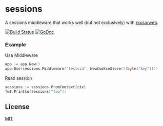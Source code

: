 # sessions

A sessions middleware that works well (but not exclusively) with [rkusa/web](https://github.com/rkusa/web).

[![Build Status][travis]](https://travis-ci.org/rkusa/sessions)
[![GoDoc][godoc]](https://godoc.org/github.com/rkusa/sessions)

### Example

Use Middleware

```go
app := app.New()
app.Use(sessions.Middleware("testsid", NewCookieStore([]byte("key"))))
```

Read session

```go
sessions := sessions.FromContext(ctx)
fmt.Println(sessions["foo"])
```

## License

[MIT](LICENSE)

[travis]: https://img.shields.io/travis/rkusa/sessions.svg
[godoc]: http://img.shields.io/badge/godoc-reference-blue.svg
